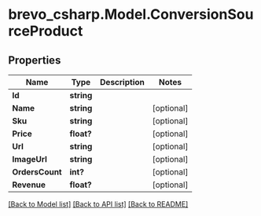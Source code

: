 # brevo_csharp.Model.ConversionSourceProduct
## Properties

Name | Type | Description | Notes
------------ | ------------- | ------------- | -------------
**Id** | **string** |  | 
**Name** | **string** |  | [optional] 
**Sku** | **string** |  | [optional] 
**Price** | **float?** |  | [optional] 
**Url** | **string** |  | [optional] 
**ImageUrl** | **string** |  | [optional] 
**OrdersCount** | **int?** |  | [optional] 
**Revenue** | **float?** |  | [optional] 

[[Back to Model list]](../README.md#documentation-for-models) [[Back to API list]](../README.md#documentation-for-api-endpoints) [[Back to README]](../README.md)

